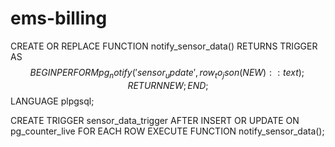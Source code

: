 # ems-billing

CREATE OR REPLACE FUNCTION notify_sensor_data()
RETURNS TRIGGER AS $$
BEGIN
    PERFORM pg_notify('sensor_update', row_to_json(NEW)::text);
    RETURN NEW;
END;
$$ LANGUAGE plpgsql;

CREATE TRIGGER sensor_data_trigger
AFTER INSERT OR UPDATE ON pg_counter_live
FOR EACH ROW EXECUTE FUNCTION notify_sensor_data();
